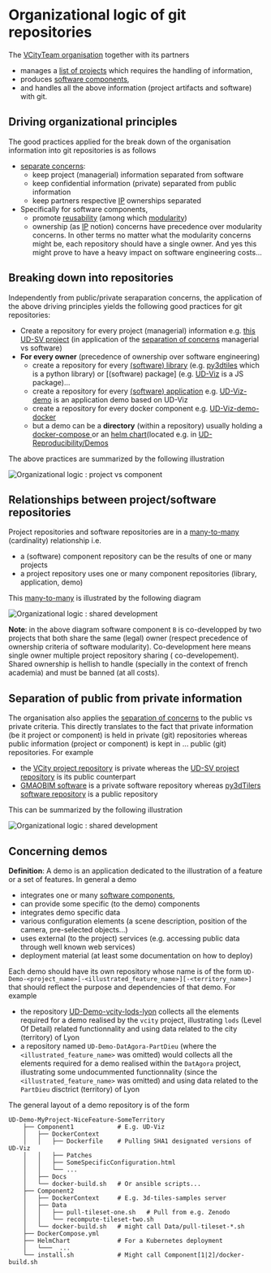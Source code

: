 # Organizational logic of git repositories
The [VCityTeam organisation](https://github.com/VCityTeam) together with its partners
 * manages a [list of projects](https://github.com/VCityTeam/VCity/tree/master/Projects) which 
   requires the handling of information,
 * produces [software components](https://github.com/VCityTeam/UD-SV/tree/master/SoftwareComponents),
 * and handles all the above information (project artifacts and software) with git.

## Driving organizational principles
The good practices applied for the break down of the organisation information into git repositories is as follows
 * [separate concerns](https://en.wikipedia.org/wiki/Separation_of_concerns): 
    - keep project (managerial) information separated from software
    - keep confidential information (private) separated from public information
    - keep partners respective [IP](https://en.wikipedia.org/wiki/Intellectual_property) ownerships separated
 * Specifically for software components, 
    - promote [reusability](https://en.wikipedia.org/wiki/Reusability) 
      (among which [modularity](https://en.wikipedia.org/wiki/Modular_programming))
    - ownership (as [IP](https://en.wikipedia.org/wiki/Intellectual_property) notion) concerns 
      have precedence over modularity concerns. In other terms no matter what the modularity 
      concerns might be, each repository should have a single owner. And yes this might prove
      to have a heavy impact on software engineering costs...

## Breaking down into repositories
Independently from public/private seraparation concerns, the application of the above driving 
principles yields the following good practices for git repositories:
 * Create a repository for every project (managerial) information e.g. [this UD-SV project](/Readme.md)
   (in application of the [separation of concerns](https://en.wikipedia.org/wiki/Separation_of_concerns) managerial vs software)
 * **For every owner** (precedence of ownership over software engineering)
   - create a repository for every [(software) library](https://en.wikipedia.org/wiki/Library_(computing)) (e.g. [py3dtiles](https://github.com/VCityTeam/py3dtiles) which is a python library) or [(software) package] (e.g. [UD-Viz](https://github.com/VCityTeam/UD-Viz) is a JS package)...
   - create a repository for every [(software) application](https://en.wikipedia.org/wiki/Application_software) e.g. [UD-Viz-demo](https://github.com/VCityTeam/UD-Viz-demo) is an application demo based on UD-Viz
   - create a repository for every docker component e.g. [UD-Viz-demo-docker](https://github.com/VCityTeam/UD-Viz-demo-docker)
   - but a demo can be a **directory** (within a repository) usually holding a [docker-compose ](https://docs.docker.com/compose/) or an [helm chart](https://github.com/helm/helm)(located e.g. in [UD-Reproducibility/Demos](https://github.com/VCityTeam/UD-Reproducibility/tree/master/Demos) 

The above practices are summarized by the following illustration

![Organizational logic : project vs component](Diagrams/UD-SV-Repository_organizational_logic_project_vs_component.png)

## Relationships between project/software repositories
Project repositories and software repositories are in a [many-to-many](https://en.wikipedia.org/wiki/Cardinality_(data_modeling)#Application_program_modeling_approaches) (cardinality) relationship i.e.
 - a (software) component repository can be the results of one or many projects
 - a project repository uses one or many component repositories (library, application, demo)

This [many-to-many](https://en.wikipedia.org/wiki/Cardinality_(data_modeling)#Application_program_modeling_approaches) is illustrated by the following diagram

![Organizational logic : shared development](Diagrams/UD-SV-Repository_organizational_logic_shared_development.png)

**Note**: in the above diagram software component `B` is co-developped by two projects that 
both share the same (legal) owner (respect precedence of ownership criteria of software 
modularity). Co-development here means single owner multiple project repository sharing (
co-developement). Shared ownership is hellish to handle (specially in the context of french
academia) and must be banned (at all costs).  

## Separation of public from private information
The organisation also applies the [separation of concerns](https://en.wikipedia.org/wiki/Separation_of_concerns) to the public vs private criteria.
This directly translates to the fact that private information (be it project or component) is held in private (git) repositories whereas public information (project or component) is kept in ...  public (git) repositories. For example
 - the [VCity project repository](https://github.com/VCityTeam/VCity/wiki/Projects) is private whereas the [UD-SV project repository](https://github.com/VCityTeam/UD-SV) is its public counterpart
 - [GMAOBIM software](https://github.com/VCityTeam/GMAOBIM) is a private software repository whereas [py3dTilers software repository](https://github.com/VCityTeam/py3dtilers) is a public repository

This can be summarized by the following illustration

![Organizational logic : shared development](Diagrams/UD-SV-Repository_organizational_logic_private_vs_public.png)

## Concerning demos
**Definition**: A demo is an application dedicated to the illustration of a feature or a set of features. 
In general a demo
 - integrates one or many [software components](https://github.com/VCityTeam/UD-SV/tree/master/SoftwareComponents),
 - can provide some specific (to the demo) components
 - integrates demo specific data
 - various configuration elements (a scene description, position of the camera, pre-selected objects...)
 - uses external (to the project) services (e.g. accessing public data through well known web services)
 - deployment material (at least some documentation on how to deploy)

Each demo should have its own repository whose name is of the form 
`UD-Demo-<project_name>[-<illustrated_feature_name>][-<territory_name>]`
that should reflect the purpose and dependencies of that demo. 
For example 
 - the repository [UD-Demo-vcity-lods-lyon](https://github.com/VCityTeam/UD-Demo-vcity-lods-lyon) collects
   all the elements required for a demo realised by the `vcity` project, illustrating
   `lods` (Level Of Detail) related functionnality and using data related to the
   city (territory) of Lyon
 - a repository named `UD-Demo-DatAgora-PartDieu` (where the `<illustrated_feature_name>` was omitted) would
   collects all the elements required for a demo realised within the `DatAgora` project, illustrating
   some undocummented functionnality (since the `<illustrated_feature_name>` was omitted) and using data
   related to the `PartDieu` disctrict (territory) of Lyon

The general layout of a demo repository is of the form 
```
UD-Demo-MyProject-NiceFeature-SomeTerritory
    ├── Component1            # E.g. UD-Viz
    │   ├── DockerContext
    │   │   ├── Dockerfile    # Pulling SHA1 designated versions of UD-Viz
    │   │   ├── Patches
    │   │   ├── SomeSpecificConfiguration.html
    │   │   └── ...
    │   ├── Docs
    │   └── docker-build.sh   # Or ansible scripts...
    ├── Component2
    │   ├── DockerContext     # E.g. 3d-tiles-samples server
    │   ├── Data
    │   │   ├── pull-tileset-one.sh   # Pull from e.g. Zenodo
    │   │   └── recompute-tileset-two.sh
    │   └── docker-build.sh   # might call Data/pull-tileset-*.sh
    ├── DockerCompose.yml
    ├── HelmChart             # For a Kubernetes deployment
    │   └───  ...
    └── install.sh            # Might call Component[1|2]/docker-build.sh  
```
